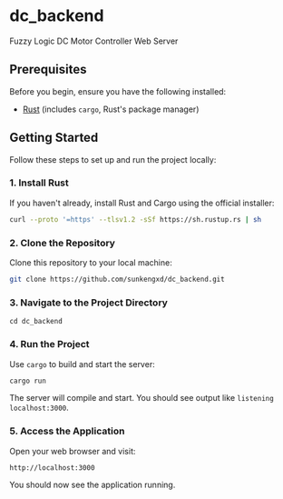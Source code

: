 # dc_backend

Fuzzy Logic DC Motor Controller Web Server

## Prerequisites

Before you begin, ensure you have the following installed:

- [Rust](https://www.rust-lang.org/tools/install) (includes `cargo`, Rust's package manager)

## Getting Started

Follow these steps to set up and run the project locally:

### 1. Install Rust

If you haven't already, install Rust and Cargo using the official installer:

```bash
curl --proto '=https' --tlsv1.2 -sSf https://sh.rustup.rs | sh
```

### 2. Clone the Repository

Clone this repository to your local machine:

```bash
git clone https://github.com/sunkengxd/dc_backend.git
```

### 3. Navigate to the Project Directory

```
cd dc_backend
```

### 4. Run the Project

Use `cargo` to build and start the server:

```bash
cargo run
```

The server will compile and start. You should see output like `listening localhost:3000`.

### 5. Access the Application

Open your web browser and visit:

```
http://localhost:3000
```

You should now see the application running.
